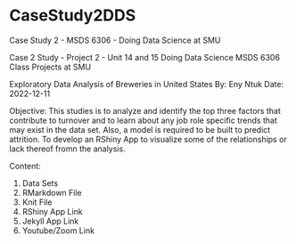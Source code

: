 # CaseStudy2DDS
Case Study 2 - MSDS 6306 - Doing Data Science at SMU

Case 2 Study - Project 2 - Unit 14 and 15
Doing Data Science MSDS 6306 Class Projects at SMU

Exploratory Data Analysis of Breweries in United States
By: Eny Ntuk
Date: 2022-12-11

Objective:
This studies is to analyze and identify the top three factors that contribute to turnover and to learn about any job role specific trends that may exist in the data set. Also, a model is required to be built to predict attrition. To develop an RShiny App to visualize some of the relationships or lack thereof fromn the analysis. 

Content:
1) Data Sets
2) RMarkdown File
3) Knit File
4) RShiny App Link
5) Jekyll App Link
6) Youtube/Zoom Link

